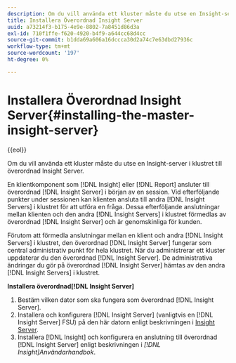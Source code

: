 ```yaml
---
description: Om du vill använda ett kluster måste du utse en Insight-server i klustret till överordnad Insight Server.
title: Installera Överordnad Insight Server
uuid: a73214f3-b175-4e9e-8802-7a8451d86d3a
exl-id: 710f1ffe-f620-4920-b4f9-a644cc68d4cc
source-git-commit: b1dda69a606a16dccca30d2a74c7e63dbd27936c
workflow-type: tm+mt
source-wordcount: '197'
ht-degree: 0%

---
```


# Installera Överordnad Insight Server{#installing-the-master-insight-server}

{{eol}}

Om du vill använda ett kluster måste du utse en Insight-server i klustret till överordnad Insight Server.

En klientkomponent som [!DNL Insight] eller [!DNL Report] ansluter till överordnad [!DNL Insight Server] i början av en session. Vid efterföljande punkter under sessionen kan klienten ansluta till andra [!DNL Insight Servers] i klustret för att utföra en fråga. Dessa efterföljande anslutningar mellan klienten och den andra [!DNL Insight Servers] i klustret förmedlas av överordnad [!DNL Insight Server] och är genomskinliga för kunden.

Förutom att förmedla anslutningar mellan en klient och andra [!DNL Insight Servers] i klustret, den överordnad [!DNL Insight Server] fungerar som central administrativ punkt för hela klustret. När du administrerar ett kluster uppdaterar du den överordnad [!DNL Insight Server]. De administrativa ändringar du gör på överordnad [!DNL Insight Server] hämtas av den andra [!DNL Insight Servers] i klustret.

**Installera överordnad[!DNL Insight Server]**

1. Bestäm vilken dator som ska fungera som överordnad [!DNL Insight Server].
1. Installera och konfigurera [!DNL Insight Server] (vanligtvis en [!DNL Insight Server] FSU) på den här datorn enligt beskrivningen i [Insight Server](../../../../../../home/c-inst-svr/c-msr-server/c-msr-server.md).
1. Installera [!DNL Insight] och konfigurera en anslutning till överordnad [!DNL Insight Server] enligt beskrivningen i *[!DNL Insight]Användarhandbok*.

